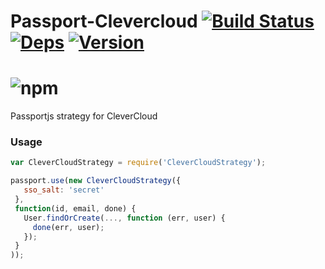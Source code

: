 Passport-Clevercloud [![Build Status](https://drone.io/github.com/Redsmin/passport-clevercloud/status.png)](https://drone.io/github.com/Redsmin/passport-clevercloud/latest) [![Deps](https://david-dm.org/Redsmin/passport-clevercloud.png)](https://david-dm.org/Redsmin/passport-clevercloud)  [![Version](http://badge.fury.io/js/passport-clevercloud.png)](http://badge.fury.io/js/passport-clevercloud)
===============

![npm](https://nodei.co/npm/passport-clevercloud.png)
====================

Passportjs strategy for CleverCloud

### Usage

```javascript
var CleverCloudStrategy = require('CleverCloudStrategy');

passport.use(new CleverCloudStrategy({
   sso_salt: 'secret'
 },
 function(id, email, done) {
   User.findOrCreate(..., function (err, user) {
     done(err, user);
   });
 }
));
```
